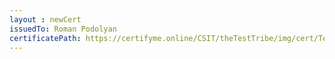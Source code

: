 ```yaml
--- 
layout : newCert 
issuedTo: Roman Podolyan
certificatePath: https://certifyme.online/CSIT/theTestTribe/img/cert/TestFlix/RomanPodolyan_f146b.png
--- 
```

